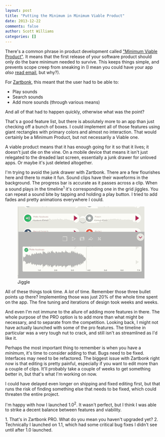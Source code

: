 ```yaml
---
layout: post
title: "Putting the Minimum in Minimum Viable Product"
date: 2013-12-22
comments: false
author: Scott Williams
categories: []
---
```

There's a common phrase in product development called <a href="http://en.wikipedia.org/wiki/Minimum_viable_product">"Minimum Viable Product"</a>. It means that the first release of your software product should only do the bare minimum needed to survive. This keeps things simple, and prevents scope creep from sneaking in (I mean you could have your app *also* <a href="http://www.catb.org/jargon/html/Z/Zawinskis-Law.html">read email</a>, but why?).

For <a href="https://itunes.apple.com/us/app/zartbonk/id727445952?ls=1&amp;mt=8">Zartbonk</a>, this meant that the user had to be able to:

 * Play sounds
 * Search sounds
 * Add more sounds (through various means)

And all of that had to happen quickly, otherwise what was the point?

That's a good feature list, but there is absolutely more to an app than just checking off a bunch of boxes. I could implement all of those features using giant rectangles with primary colors and almost no interaction. That would certainly be a Minimum Product, but not necessarily a Viable one. 

A viable product means that it has enough going for it so that it lives; it doesn't just die on the vine. On a mobile device that means it isn't just relegated to the dreaded last screen, essentially a junk drawer for unloved apps. Or maybe it's just deleted altogether. 

I'm trying to avoid the junk drawer with Zartbonk. There are a few flourishes here and there to make it fun. Sound clips have their waveforms in the background. The progress bar is accurate as it passes across a clip. When a sound plays in the timeline<sup>1</sup> it's corresponding one in the grid jiggles. You can repeat a sound bite by tapping and holding a play button. I tried to add fades and pretty animations everywhere I could. 

<figure>
    <img alt="Jiggle" src="/images/assets/jiggle.gif">
    <figcaption>Jiggle</figcaption>
</figure>

All of these things took time. A *lot* of time. Remember those three bullet points up there? Implementing those was just 20% of the whole time spent on the app. The fine tuning and iterations of design took weeks and weeks.

And even I'm not immune to the allure of adding more features in there. The whole purpose of the PRO option is to add more than what might be necessary, and to separate from the competition. Looking back, I might not have actually launched with some of the pro features. The timeline in particular was a very tough nut to crack, and still isn't as streamlined as I'd like it.

Perhaps the most important thing to remember is when you have a *minimum*, it's time to consider adding to that. Bugs need to be fixed. Interfaces may need to be refactored. The biggest issue with Zartbonk right now is that editing is pretty painful, especially if you want to edit more than a couple of clips. It'll probably take a couple of weeks to get something better in, but that's what I'm working on now.

I could have delayed even longer on shipping and fixed editing first, but that runs the risk of finding something else that needs to be fixed, which could threaten the entire project.

I'm happy with how I launched 1.0<sup>2</sup>. It wasn't perfect, but I think I was able to strike a decent balance between features and viability.

<div class="footnotes">
1. That's in Zartbonk PRO. What do you mean you haven't upgraded yet?
2. Technically I launched on 1.1, which had some critical bug fixes I didn't see until after 1.0 launched.
</div>
